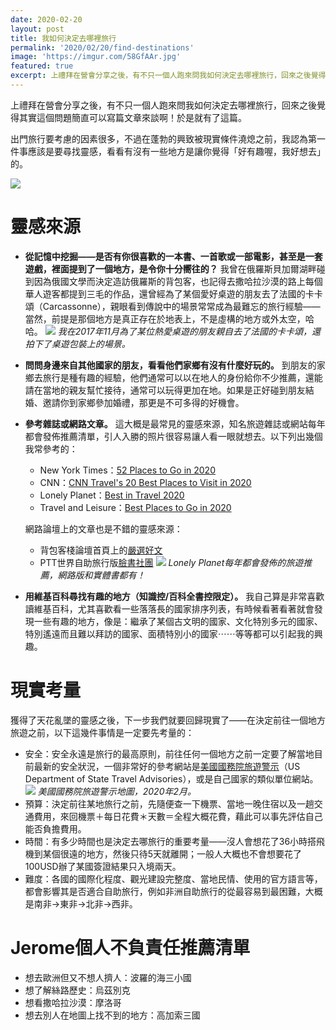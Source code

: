```yaml
---
date: 2020-02-20
layout: post
title: 我如何決定去哪裡旅行
permalink: '2020/02/20/find-destinations'
image: 'https://imgur.com/58GfAAr.jpg'
featured: true
excerpt: 上禮拜在營會分享之後，有不只一個人跑來問我如何決定去哪裡旅行，回來之後覺得其實這個問題簡直可以寫篇文章來談啊！於是就有了這篇。
---
```


上禮拜在營會分享之後，有不只一個人跑來問我如何決定去哪裡旅行，回來之後覺得其實這個問題簡直可以寫篇文章來談啊！於是就有了這篇。

出門旅行要考慮的因素很多，不過在蓬勃的興致被現實條件澆熄之前，我認為第一件事應該是要尋找靈感，看看有沒有一些地方是讓你覺得「好有趣喔，我好想去」的。

![](https://imgur.com/58GfAAr.jpg)

# 靈感來源

* **從記憶中挖掘——是否有你很喜歡的一本書、一首歌或一部電影，甚至是一套遊戲，裡面提到了一個地方，是令你十分嚮往的？** 我曾在俄羅斯貝加爾湖畔碰到因為俄國文學而決定造訪俄羅斯的背包客，也記得去撒哈拉沙漠的路上每個華人遊客都提到三毛的作品，還曾經為了某個愛好桌遊的朋友去了法國的卡卡頌（Carcassonne），親眼看到傳說中的場景常常成為最難忘的旅行經驗——當然，前提是那個地方是真正存在於地表上，不是虛構的地方或外太空，哈哈。
  ![](https://imgur.com/VvcetHH.jpg)
  *我在2017年11月為了某位熱愛桌遊的朋友親自去了法國的卡卡頌，還拍下了桌遊包裝上的場景。*
* **問問身邊來自其他國家的朋友，看看他們家鄉有沒有什麼好玩的。** 到朋友的家鄉去旅行是種有趣的經驗，他們通常可以以在地人的身份給你不少推薦，還能請在當地的親友幫忙接待，通常可以玩得更加在地。如果是正好碰到朋友結婚、邀請你到家鄉參加婚禮，那更是不可多得的好機會。
* **參考雜誌或網路文章。** 這大概是最常見的靈感來源，知名旅遊雜誌或網站每年都會發佈推薦清單，引人入勝的照片很容易讓人看一眼就想去。以下列出幾個我常參考的：
  * New York Times：[52 Places to Go in 2020](https://www.nytimes.com/interactive/2020/travel/places-to-visit.html)
  * CNN：[CNN Travel's 20 Best Places to Visit in 2020](https://www.cnn.com/travel/article/places-to-visit-2020/index.html)
  * Lonely Planet：[Best in Travel 2020](https://www.lonelyplanet.com/best-in-travel)
  * Travel and Leisure：[Best Places to Go in 2020](https://www.travelandleisure.com/trip-ideas/best-places-to-travel-in-2020)

  網路論壇上的文章也是不錯的靈感來源：
  * 背包客棧論壇首頁上的[嚴選好文](https://www.backpackers.com.tw/forum/)
  * PTT世界自助旅行版[臉書社團](https://www.facebook.com/groups/142317599238138/)
  ![](https://imgur.com/pIupNJ3.jpg)
  *Lonely Planet每年都會發佈的旅遊推薦，網路版和實體書都有！*

* **用維基百科尋找有趣的地方（知識控/百科全書控限定）。** 我自己算是非常喜歡讀維基百科，尤其喜歡看一些落落長的國家排序列表，有時候看著看著就會發現一些有趣的地方，像是：繼承了某個古文明的國家、文化特別多元的國家、特別遙遠而且難以拜訪的國家、面積特別小的國家⋯⋯等等都可以引起我的興趣。

# 現實考量

獲得了天花亂墜的靈感之後，下一步我們就要回歸現實了——在決定前往一個地方旅遊之前，以下這幾件事情是一定要先考量的：

* 安全：安全永遠是旅行的最高原則，前往任何一個地方之前一定要了解當地目前最新的安全狀況，一個非常好的參考網站是[美國國務院旅遊警示](https://travel.state.gov/content/travel/en/traveladvisories/traveladvisories.html/)（US Department of State Travel Advisories），或是自己國家的類似單位網站。
  ![](https://imgur.com/vVNZWYg.jpg)
  *美國國務院旅遊警示地圖，2020年2月。*
* 預算：決定前往某地旅行之前，先隨便查一下機票、當地一晚住宿以及一趟交通費用，來回機票＋每日花費＊天數＝全程大概花費，藉此可以事先評估自己能否負擔費用。
* 時間：有多少時間也是決定去哪旅行的重要考量——沒人會想花了36小時搭飛機到某個很遠的地方，然後只待5天就離開；一般人大概也不會想要花了100USD辦了某國簽證結果只入境兩天。
* 難度：各國的國際化程度、觀光建設完整度、當地民情、使用的官方語言等，都會影響其是否適合自助旅行，例如非洲自助旅行的從最容易到最困難，大概是南非->東非->北非->西非。

# Jerome個人不負責任推薦清單

* 想去歐洲但又不想人擠人：波羅的海三小國
* 想了解絲路歷史：烏茲別克
* 想看撒哈拉沙漠：摩洛哥
* 想去別人在地圖上找不到的地方：高加索三國
